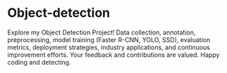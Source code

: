 # Object-detection
Explore my Object Detection Project! Data collection, annotation, preprocessing, model training (Faster R-CNN, YOLO, SSD), evaluation metrics, deployment strategies, industry applications, and continuous improvement efforts. Your feedback and contributions are valued. Happy coding and detecting.
